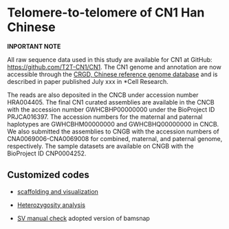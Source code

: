 # Telomere-to-telomere of CN1 Han Chinese



**INPORTANT NOTE**

All raw sequence data used in this study are available for CN1 at GitHub: https://github.com/T2T-CN1/CN1.  The CN1 genome and annotation are now accessible through the [CRGD, Chinese reference genome database](https://genome.zju.edu.cn/Gbrowser) and is described in paper published July xxx in *Cell Research.

The reads are also deposited in the CNCB under accession number HRA004405. The final CN1 curated assemblies are available in the CNCB with the accession number GWHCBHP00000000 under the BioProject ID PRJCA016397. The accession numbers for the maternal and paternal haplotypes are GWHCBHM00000000 and GWHCBHQ00000000 in CNCB. We also submitted the assemblies to CNGB with the accession numbers of CNA0069006-CNA0069008 for combined, maternal, and paternal genome, respectively. The sample datasets are available on CNGB with the BioProject ID CNP0004252. 



## Customized codes 

- [scaffolding and visualization](scaffolding_visualization/README.md)

  

- [Heterozygosity analysis](heterozygosity/README.md)

  
  
- [SV manual check](https://github.com/zy041225/bamsnap) adopted version of bamsnap

  

